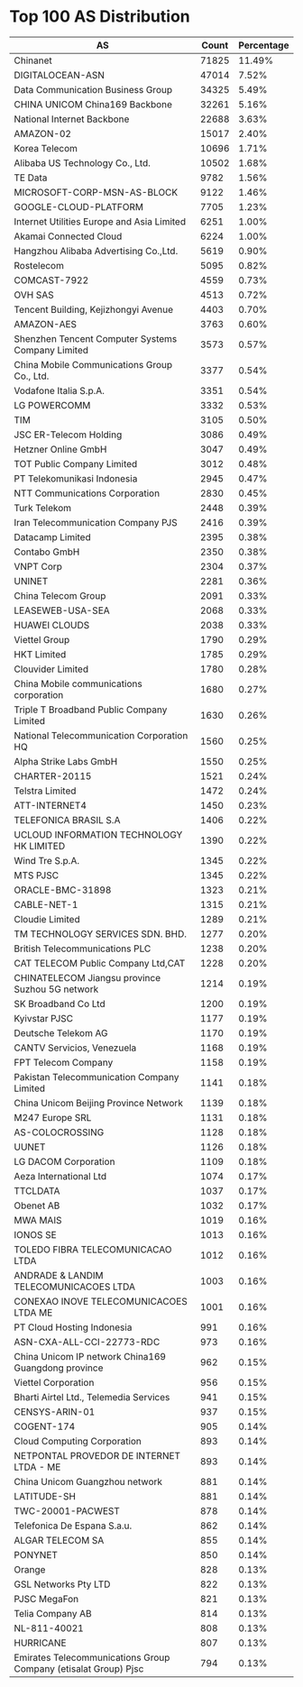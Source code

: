 # Top 100 AS Distribution
| AS | Count | Percentage |
|----|----|----|
| Chinanet | 71825 | 11.49% |
| DIGITALOCEAN-ASN | 47014 | 7.52% |
| Data Communication Business Group | 34325 | 5.49% |
| CHINA UNICOM China169 Backbone | 32261 | 5.16% |
| National Internet Backbone | 22688 | 3.63% |
| AMAZON-02 | 15017 | 2.40% |
| Korea Telecom | 10696 | 1.71% |
| Alibaba US Technology Co., Ltd. | 10502 | 1.68% |
| TE Data | 9782 | 1.56% |
| MICROSOFT-CORP-MSN-AS-BLOCK | 9122 | 1.46% |
| GOOGLE-CLOUD-PLATFORM | 7705 | 1.23% |
| Internet Utilities Europe and Asia Limited | 6251 | 1.00% |
| Akamai Connected Cloud | 6224 | 1.00% |
| Hangzhou Alibaba Advertising Co.,Ltd. | 5619 | 0.90% |
| Rostelecom | 5095 | 0.82% |
| COMCAST-7922 | 4559 | 0.73% |
| OVH SAS | 4513 | 0.72% |
| Tencent Building, Kejizhongyi Avenue | 4403 | 0.70% |
| AMAZON-AES | 3763 | 0.60% |
| Shenzhen Tencent Computer Systems Company Limited | 3573 | 0.57% |
| China Mobile Communications Group Co., Ltd. | 3377 | 0.54% |
| Vodafone Italia S.p.A. | 3351 | 0.54% |
| LG POWERCOMM | 3332 | 0.53% |
| TIM | 3105 | 0.50% |
| JSC ER-Telecom Holding | 3086 | 0.49% |
| Hetzner Online GmbH | 3047 | 0.49% |
| TOT Public Company Limited | 3012 | 0.48% |
| PT Telekomunikasi Indonesia | 2945 | 0.47% |
| NTT Communications Corporation | 2830 | 0.45% |
| Turk Telekom | 2448 | 0.39% |
| Iran Telecommunication Company PJS | 2416 | 0.39% |
| Datacamp Limited | 2395 | 0.38% |
| Contabo GmbH | 2350 | 0.38% |
| VNPT Corp | 2304 | 0.37% |
| UNINET | 2281 | 0.36% |
| China Telecom Group | 2091 | 0.33% |
| LEASEWEB-USA-SEA | 2068 | 0.33% |
| HUAWEI CLOUDS | 2038 | 0.33% |
| Viettel Group | 1790 | 0.29% |
| HKT Limited | 1785 | 0.29% |
| Clouvider Limited | 1780 | 0.28% |
| China Mobile communications corporation | 1680 | 0.27% |
| Triple T Broadband Public Company Limited | 1630 | 0.26% |
| National Telecommunication Corporation HQ | 1560 | 0.25% |
| Alpha Strike Labs GmbH | 1550 | 0.25% |
| CHARTER-20115 | 1521 | 0.24% |
| Telstra Limited | 1472 | 0.24% |
| ATT-INTERNET4 | 1450 | 0.23% |
| TELEFONICA BRASIL S.A | 1406 | 0.22% |
| UCLOUD INFORMATION TECHNOLOGY HK LIMITED | 1390 | 0.22% |
| Wind Tre S.p.A. | 1345 | 0.22% |
| MTS PJSC | 1345 | 0.22% |
| ORACLE-BMC-31898 | 1323 | 0.21% |
| CABLE-NET-1 | 1315 | 0.21% |
| Cloudie Limited | 1289 | 0.21% |
| TM TECHNOLOGY SERVICES SDN. BHD. | 1277 | 0.20% |
| British Telecommunications PLC | 1238 | 0.20% |
| CAT TELECOM Public Company Ltd,CAT | 1228 | 0.20% |
| CHINATELECOM Jiangsu province Suzhou 5G network | 1214 | 0.19% |
| SK Broadband Co Ltd | 1200 | 0.19% |
| Kyivstar PJSC | 1177 | 0.19% |
| Deutsche Telekom AG | 1170 | 0.19% |
| CANTV Servicios, Venezuela | 1168 | 0.19% |
| FPT Telecom Company | 1158 | 0.19% |
| Pakistan Telecommunication Company Limited | 1141 | 0.18% |
| China Unicom Beijing Province Network | 1139 | 0.18% |
| M247 Europe SRL | 1131 | 0.18% |
| AS-COLOCROSSING | 1128 | 0.18% |
| UUNET | 1126 | 0.18% |
| LG DACOM Corporation | 1109 | 0.18% |
| Aeza International Ltd | 1074 | 0.17% |
| TTCLDATA | 1037 | 0.17% |
| Obenet AB | 1032 | 0.17% |
| MWA MAIS | 1019 | 0.16% |
| IONOS SE | 1013 | 0.16% |
| TOLEDO FIBRA TELECOMUNICACAO LTDA | 1012 | 0.16% |
| ANDRADE & LANDIM TELECOMUNICACOES LTDA | 1003 | 0.16% |
| CONEXAO INOVE TELECOMUNICACOES LTDA ME | 1001 | 0.16% |
| PT Cloud Hosting Indonesia | 991 | 0.16% |
| ASN-CXA-ALL-CCI-22773-RDC | 973 | 0.16% |
| China Unicom IP network China169 Guangdong province | 962 | 0.15% |
| Viettel Corporation | 956 | 0.15% |
| Bharti Airtel Ltd., Telemedia Services | 941 | 0.15% |
| CENSYS-ARIN-01 | 937 | 0.15% |
| COGENT-174 | 905 | 0.14% |
| Cloud Computing Corporation | 893 | 0.14% |
| NETPONTAL PROVEDOR DE INTERNET LTDA - ME | 893 | 0.14% |
| China Unicom Guangzhou network | 881 | 0.14% |
| LATITUDE-SH | 881 | 0.14% |
| TWC-20001-PACWEST | 878 | 0.14% |
| Telefonica De Espana S.a.u. | 862 | 0.14% |
| ALGAR TELECOM SA | 855 | 0.14% |
| PONYNET | 850 | 0.14% |
| Orange | 828 | 0.13% |
| GSL Networks Pty LTD | 822 | 0.13% |
| PJSC MegaFon | 821 | 0.13% |
| Telia Company AB | 814 | 0.13% |
| NL-811-40021 | 808 | 0.13% |
| HURRICANE | 807 | 0.13% |
| Emirates Telecommunications Group Company (etisalat Group) Pjsc | 794 | 0.13% |
